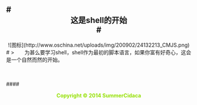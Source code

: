 #<center>这是shell的开始<center/>#
-----

<center>![图标](http://www.oschina.net/uploads/img/200902/24132213_CMJS.png)</center>
#
>&emsp;&emsp;为甚么要学习shell，shell作为最初的脚本语言，如果你富有好奇心，这会是一个自然而然的开始。

<br/>
<br/>
<br/>


####<center>**<p style="color:#94e000">Copyright &copy; 2014 SummerCidaca</p>**</center>
